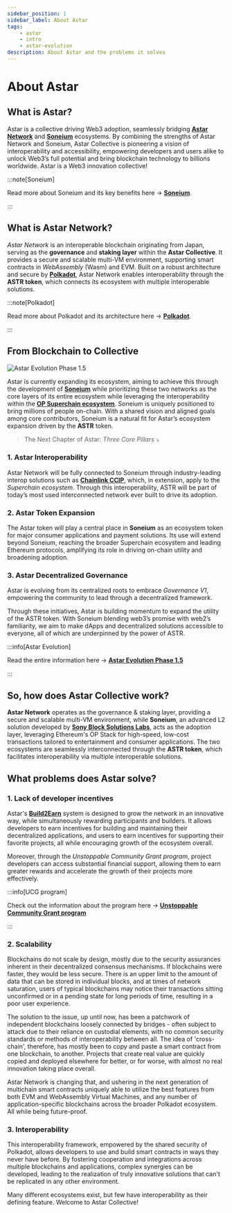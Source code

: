 ```yaml
---
sidebar_position: 1
sidebar_label: About Astar
tags:
    - astar
    - intro
    - astar-evolution
description: About Astar and the problems it solves
---
```


# About Astar

## What is Astar?

Astar is a collective driving Web3 adoption, seamlessly bridging [**Astar Network**](https://astar.network) and [**Soneium**](https://soneium.org) ecosystems. By combining the strengths of Astar Network and Soneium, Astar Collective is pioneering a vision of interoperability and accessibility, empowering developers and users alike to unlock Web3’s full potential and bring blockchain technology to billions worldwide. Astar is a Web3 innovation collective!

:::note[Soneium]

Read more about Soneium and its key benefits here → [**Soneium**](https://astar.network/blog/astar-evolution-phase-1-56).

:::

## What is Astar Network?

*Astar Network* is an interoperable blockchain originating from Japan, serving as the **governance** and **staking layer** within the **Astar Collective**. It provides a secure and scalable multi-VM environment, supporting smart contracts in *WebAssembly* (Wasm) and EVM. Built on a robust architecture and secure by [**Polkadot**](https://polkadot.com/), Astar Network enables interoperability through the **ASTR token**, which connects its ecosystem with multiple interoperable solutions.

:::note[Polkadot]

Read more about Polkadot and its architecture here → [**Polkadot**](/docs/learn/architecture/astar-parachain.md).

:::

## From Blockchain to Collective

![Astar Evolution Phase 1.5](/docs/learn/blockchain_to_collective.jpg)

Astar is currently expanding its ecosystem, aiming to achieve this through the development of [**Soneium**](/docs/learn/soneium/) while prioritizing these two networks as the core layers of its entire ecosystem while leveraging the interoperability within the [**OP Superchain ecosystem**](https://www.superchain.eco/). Soneium is uniquely positioned to bring millions of people on-chain. With a shared vision and aligned goals among core contributors, Soneium is a natural fit for Astar’s ecosystem expansion driven by the **ASTR** token.

> The Next Chapter of Astar: *Three Core Pillars* ⤵️

### 1. Astar Interoperability

Astar Network will be fully connected to Soneium through industry-leading interop solutions such as [**Chainlink CCIP**](https://chain.link/cross-chain), which, in extension, apply to the *Superchain ecosystem*. Through this interoperability, ASTR will be part of today’s most used interconnected network ever built to drive its adoption.

### 2. Astar Token Expansion

The Astar token will play a central place in **Soneium** as an ecosystem token for major consumer applications and payment solutions. Its use will extend beyond Soneium, reaching the broader Superchain ecosystem and leading Ethereum protocols, amplifying its role in driving on-chain utility and broadening adoption.

### 3. Astar Decentralized Governance

Astar is evolving from its centralized roots to embrace *Governance V1*, empowering the community to lead through a decentralized framework.

Through these initiatives, Astar is building momentum to expand the utility of the ASTR token. With Soneium blending web3’s promise with web2’s familiarity, we aim to make dApps and decentralized solutions accessible to everyone, all of which are underpinned by the power of ASTR.

:::info[Astar Evolution]

Read the entire information here → [**Astar Evolution Phase 1.5**](https://astar.network/blog/astar-evolution-phase-1-5-from-blockchain-to-collective-66)

:::

## So, how does Astar Collective work?

**Astar Network** operates as the governance & staking layer, providing a secure and scalable multi-VM environment, while **Soneium**, an advanced L2 solution developed by [**Sony Block Solutions Labs**](https://www.sonynetwork.co.jp/sonynetworkcomlabs/en/), acts as the adoption layer, leveraging Ethereum's OP Stack for high-speed, low-cost transactions tailored to entertainment and consumer applications. The two ecosystems are seamlessly interconnected through the **ASTR token**, which facilitates interoperability via multiple interoperable solutions. 

## What problems does Astar solve?

### 1. Lack of developer incentives

Astar's [**Build2Earn**](https://docs.astar.network/docs/build/#build2earn) system is designed to grow the network in an innovative way, while simultaneously rewarding participants and builders. It allows developers to earn incentives for building and maintaining their decentralized applications, and users to earn incentives for supporting their favorite projects, all while encouraging growth of the ecosystem overall.

Moreover, through the *Unstoppable Community Grant program*, project developers can access substantial financial support, allowing them to earn greater rewards and accelerate the growth of their projects more effectively.

:::info[UCG program]

Check out the information about the program here → [**Unstoppable Community Grant program**](https://docs.astar.network/docs/use/governance/unstoppable-community-grant-program)

:::

### 2. Scalability

Blockchains do not scale by design, mostly due to the security assurances inherent in their decentralized consensus mechanisms. If blockchains were faster, they would be less secure. There is an upper limit to the amount of data that can be stored in individual blocks, and at times of network saturation, users of typical blockchains may notice their transactions sitting unconfirmed or in a pending state for long periods of time, resulting in a poor user experience. 

The solution to the issue, up until now, has been a patchwork of independent blockchains loosely connected by bridges - often subject to attack due to their reliance on custodial elements, with no common security standards or methods of interoperability between all. The idea of 'cross-chain', therefore, has mostly been to copy and paste a smart contract from one blockchain, to another. Projects that create real value are quickly copied and deployed elsewhere for better, or for worse, with almost no real innovation taking place overall.

Astar Network is changing that, and ushering in the next generation of multichain smart contracts uniquely able to utilize the best features from both EVM and WebAssembly Virtual Machines, and any number of application-specific blockchains across the broader Polkadot ecosystem. All while being future-proof.

### 3. Interoperability

This interoperability framework, empowered by the shared security of Polkadot, allows developers to use and build smart contracts in ways they never have before. By fostering cooperation and integrations across multiple blockchains and applications, complex synergies can be developed, leading to the realization of truly innovative solutions that can't be replicated in any other environment.

Many different ecosystems exist, but few have interoperability as their defining feature. Welcome to Astar Collective!